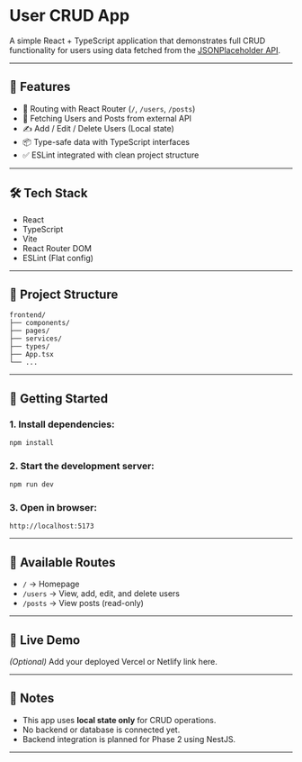 # User CRUD App

A simple React + TypeScript application that demonstrates full CRUD functionality for users using data fetched from the [JSONPlaceholder API](https://jsonplaceholder.typicode.com/).

---

## 🚀 Features

- 🔗 Routing with React Router (`/`, `/users`, `/posts`)
- 📄 Fetching Users and Posts from external API
- ✍️ Add / Edit / Delete Users (Local state)
- 📦 Type-safe data with TypeScript interfaces
- ✅ ESLint integrated with clean project structure

---

## 🛠️ Tech Stack

- React
- TypeScript
- Vite
- React Router DOM
- ESLint (Flat config)

---

## 📂 Project Structure

```
frontend/
├── components/
├── pages/
├── services/
├── types/
├── App.tsx
└── ...
```

---

## 🧪 Getting Started

### 1. Install dependencies:

```bash
npm install
```

### 2. Start the development server:

```bash
npm run dev
```

### 3. Open in browser:

```
http://localhost:5173
```

---

## 🧭 Available Routes

- `/` → Homepage
- `/users` → View, add, edit, and delete users
- `/posts` → View posts (read-only)

---

## 🔗 Live Demo

_(Optional)_ Add your deployed Vercel or Netlify link here.

---

## 📌 Notes

- This app uses **local state only** for CRUD operations.
- No backend or database is connected yet.
- Backend integration is planned for Phase 2 using NestJS.

---